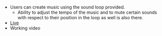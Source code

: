 - Users can create music using the sound loop provided.
  - Ability to adjust the tempo of the music and to mute certain sounds with respect to their position in the loop as well is also there.
- [Live]()
- Working video
<!-- Embed a youtube video -->
